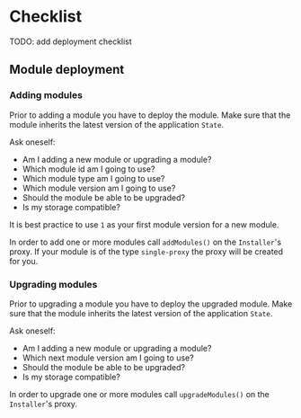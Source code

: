 # Checklist

TODO: add deployment checklist

## Module deployment

### Adding modules

Prior to adding a module you have to deploy the module.
Make sure that the module inherits the latest version of the application `State`.

Ask oneself:

- Am I adding a new module or upgrading a module?
- Which module id am I going to use?
- Which module type am I going to use?
- Which module version am I going to use?
- Should the module be able to be upgraded?
- Is my storage compatible?

It is best practice to use `1` as your first module version for a new module.

In order to add one or more modules call `addModules()` on the `Installer`'s proxy.
If your module is of the type `single-proxy` the proxy will be created for you.

### Upgrading modules

Prior to upgrading a module you have to deploy the upgraded module.
Make sure that the module inherits the latest version of the application `State`.

Ask oneself:

- Am I adding a new module or upgrading a module?
- Which next module version am I going to use?
- Should the module be able to be upgraded?
- Is my storage compatible?

In order to upgrade one or more modules call `upgradeModules()` on the `Installer`'s proxy.
